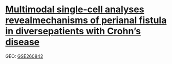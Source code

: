 # [Multimodal single-cell analyses revealmechanisms of perianal fistula in diversepatients with Crohn’s disease](https://pubmed.ncbi.nlm.nih.gov/38663404/)
GEO: [GSE260842](https://www.ncbi.nlm.nih.gov/geo/query/acc.cgi?acc=GSE260842)
